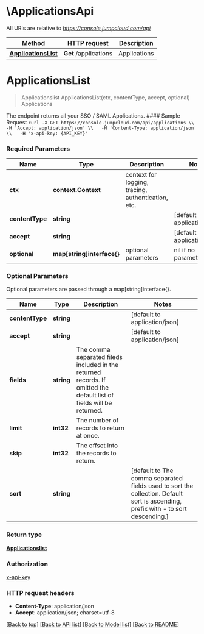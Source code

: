 # \ApplicationsApi

All URIs are relative to *https://console.jumpcloud.com/api*

Method | HTTP request | Description
------------- | ------------- | -------------
[**ApplicationsList**](ApplicationsApi.md#ApplicationsList) | **Get** /applications | Applications


# **ApplicationsList**
> Applicationslist ApplicationsList(ctx, contentType, accept, optional)
Applications

The endpoint returns all your SSO / SAML Applications.  #### Sample Request ``` curl -X GET https://console.jumpcloud.com/api/applications \\   -H 'Accept: application/json' \\   -H 'Content-Type: application/json' \\   -H 'x-api-key: {API_KEY}'   ```

### Required Parameters

Name | Type | Description  | Notes
------------- | ------------- | ------------- | -------------
 **ctx** | **context.Context** | context for logging, tracing, authentication, etc.
  **contentType** | **string**|  | [default to application/json]
  **accept** | **string**|  | [default to application/json]
 **optional** | **map[string]interface{}** | optional parameters | nil if no parameters

### Optional Parameters
Optional parameters are passed through a map[string]interface{}.

Name | Type | Description  | Notes
------------- | ------------- | ------------- | -------------
 **contentType** | **string**|  | [default to application/json]
 **accept** | **string**|  | [default to application/json]
 **fields** | **string**| The comma separated fileds included in the returned records. If omitted the default list of fields will be returned. | 
 **limit** | **int32**| The number of records to return at once. | 
 **skip** | **int32**| The offset into the records to return. | 
 **sort** | **string**|  | [default to The comma separated fields used to sort the collection. Default sort is ascending, prefix with - to sort descending.]

### Return type

[**Applicationslist**](applicationslist.md)

### Authorization

[x-api-key](../README.md#x-api-key)

### HTTP request headers

 - **Content-Type**: application/json
 - **Accept**: application/json; charset=utf-8

[[Back to top]](#) [[Back to API list]](../README.md#documentation-for-api-endpoints) [[Back to Model list]](../README.md#documentation-for-models) [[Back to README]](../README.md)

